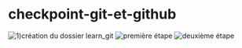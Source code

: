 # checkpoint-git-et-github
![1)création du dossier learn_git](https://user-images.githubusercontent.com/76696366/218114455-418ca275-1f1b-4851-984c-af8a2670db3a.png)
![première étape ](https://user-images.githubusercontent.com/76696366/218114923-30767fa5-6397-476e-a396-80d8c53f6a6e.png)
![deuxième étape](https://user-images.githubusercontent.com/76696366/218118733-8c89a2ac-3745-417a-8c92-e67b15044a7d.png)
